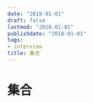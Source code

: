 ```yaml
---
date: "2018-01-01"
draft: false
lastmod: "2018-01-01"
publishdate: "2018-01-01"
tags:
- interview
title: 集合
---
```

# 集合
